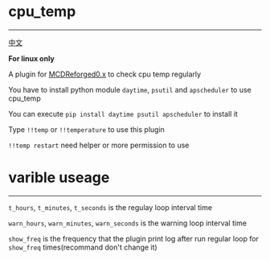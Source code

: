 # cpu_temp
-----
[中文](https://github.com/rickyhoho/cpu_temp/blob/master/README_cn.md)

**For linux only**

A plugin for [MCDReforged0.x](https://github.com/Fallen-Breath/MCDReforged) to check cpu temp regularly

You have to install python module `daytime`, `psutil` and `apscheduler` to use cpu_temp

You can execute `pip install daytime psutil apscheduler` to install it

Type `!!temp` or `!!temperature` to use this plugin

`!!temp restart` need helper or more permission to use

# varible useage
-----

`t_hours`, `t_minutes`, `t_seconds` is the regulay loop interval time

`warn_hours`, `warn_minutes`, `warn_seconds` is the warning loop interval time

`show_freq` is the frequency that the plugin print log after run regular loop for `show_freq` times(recommand don't change it)
